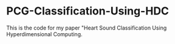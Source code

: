 # PCG-Classification-Using-HDC
This is the code for my paper "Heart Sound Classification Using Hyperdimensional Computing.
